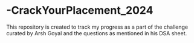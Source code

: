 # -CrackYourPlacement_2024
This repository is created to track my progress as a part of the challenge curated by Arsh Goyal and the questions as  mentioned in his DSA sheet.
